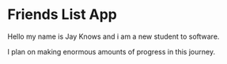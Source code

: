 # Friends List App

Hello my name is Jay Knows and i am a new student to software.

I plan on making enormous amounts of progress in this journey.